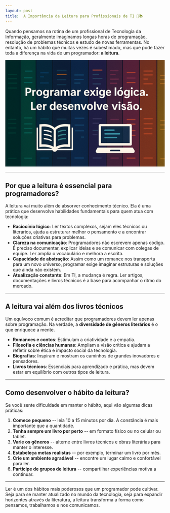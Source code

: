 ```yaml
---
layout: post
title:  A Importância da Leitura para Profissionais de TI 🧠📚
---
```


Quando pensamos na rotina de um profissional de Tecnologia da Informação, geralmente imaginamos longas horas de programação, resolução de problemas técnicos e estudo de novas ferramentas. No entanto, há um hábito que muitas vezes é subestimado, mas que pode fazer toda a diferença na vida de um programador: **a leitura**.

![A importância da leitura](/img/leitura.png)

---

## Por que a leitura é essencial para programadores?

A leitura vai muito além de absorver conhecimento técnico. Ela é uma prática que desenvolve habilidades fundamentais para quem atua com tecnologia:

-   **Raciocínio lógico**: Ler textos complexos, sejam eles técnicos ou literários, ajuda a estruturar melhor o pensamento e a encontrar soluções criativas para problemas.
-   **Clareza na comunicação**: Programadores não escrevem apenas código. É preciso documentar, explicar ideias e se comunicar com colegas de equipe. Ler amplia o vocabulário e melhora a escrita.
-   **Capacidade de abstração**: Assim como um romance nos transporta para um novo universo, programar exige imaginar estruturas e soluções que ainda não existem.
-   **Atualização constante**: Em TI, a mudança é regra. Ler artigos, documentações e livros técnicos é a base para acompanhar o ritmo do mercado.

---

## A leitura vai além dos livros técnicos

Um equívoco comum é acreditar que programadores devem ler apenas sobre programação. Na verdade, a **diversidade de gêneros literários** é o que enriquece a mente.

-   **Romances e contos**: Estimulam a criatividade e a empatia.
-   **Filosofia e ciências humanas**: Ampliam a visão crítica e ajudam a refletir sobre ética e impacto social da tecnologia.
-   **Biografias**: Inspiram e mostram os caminhos de grandes inovadores e pensadores.
-   **Livros técnicos**: Essenciais para aprendizado e prática, mas devem estar em equilíbrio com outros tipos de leitura.

---

## Como desenvolver o hábito da leitura?

Se você sente dificuldade em manter o hábito, aqui vão algumas dicas práticas:

1.  **Comece pequeno** -- leia 10 a 15 minutos por dia. A constância é mais importante que a quantidade.
2.  **Tenha sempre um livro por perto** -- em formato físico ou no celular ou tablet.
3.  **Varie os gêneros** -- alterne entre livros técnicos e obras literárias para manter o interesse.
4.  **Estabeleça metas realistas** -- por exemplo, terminar um livro por mês.
5.  **Crie um ambiente agradável** -- encontre um lugar calmo e confortável para ler.
6.  **Participe de grupos de leitura** -- compartilhar experiências motiva a continuar.

---

Ler é um dos hábitos mais poderosos que um programador pode cultivar.
Seja para se manter atualizado no mundo da tecnologia, seja para expandir horizontes através da literatura, a leitura transforma a forma como pensamos, trabalhamos e nos comunicamos.
